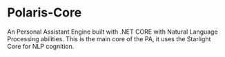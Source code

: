# Polaris-Core
An Personal Assistant Engine built with .NET CORE with Natural Language Processing abilities.
This is the main core of the PA, it uses the Starlight Core for NLP cognition.
